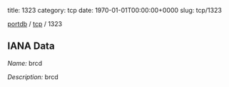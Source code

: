 title: 1323
category: tcp
date: 1970-01-01T00:00:00+0000
slug: tcp/1323

[portdb](/) / [tcp](/category/tcp.html) / 1323


## IANA Data

_Name:_ brcd

_Description:_ brcd

